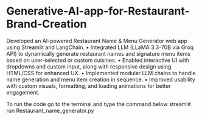# Generative-AI-app-for-Restaurant-Brand-Creation
 Developed an AI-powered Restaurant Name & Menu Generator web app using Streamlit and 
LangChain. 
•  Integrated LLM (LLaMA 3.3-70B via Groq API) to dynamically generate restaurant names and 
signature menu items based on user-selected or custom cuisines. 
• Enabled interactive UI with dropdowns and custom input, along with responsive design using 
HTML/CSS for enhanced UX. 
• Implemented modular LLM chains to handle name generation and menu item creation in 
sequence. 
• Improved usability with custom visuals, formatting, and loading animations for better 
engagement. 


To run the code go to the terminal and type the command below
streamlit run Restaurant_name_generator.py
